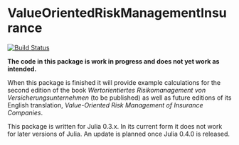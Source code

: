 # ValueOrientedRiskManagementInsurance

[![Build Status](https://travis-ci.org/mkriele/ValueOrientedRiskManagementInsurance.jl.svg?branch=master)](https://travis-ci.org/mkriele/ValueOrientedRiskManagementInsurance.jl)

**The code in this package is work in progress and does not yet work as intended.**

When this package is finished it will provide example calculations for the second edition of the book _Wertorientiertes Risikomanagement von Versicherungsunternehmen_ (to be published) as well as future editions of its English translation, _Value-Oriented Risk Management of Insurance Companies_.

This package is written for Julia 0.3.x.  In its current form it does not work for later versions of Julia.  An update is planned once Julia 0.4.0 is released.
